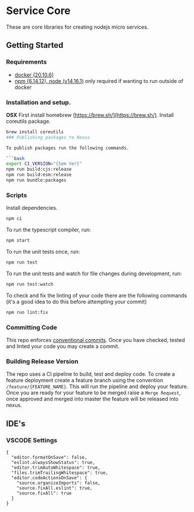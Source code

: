 # Service Core
These are core libraries for creating nodejs micro services.

## Getting Started

### Requirements

- [docker (20.10.6)](https://docs.docker.com/get-docker/)
- [npm (6.14.12), node (v14.16.1)](https://www.npmjs.com/) only required if wanting to run outside of docker

### Installation and setup.

**OSX**
First install homebrew [https://brew.sh/](https://brew.sh/).
Install coreutils package.
```bash
brew install coreutils
### Publishing packages to Nexus

To publish packages run the following commands.

```bash
export CI_VERSION="{Sem Ver}"
npm run build:cjs:release
npm run build:esm:release
npm run bundle:packages

```

### Scripts

Install dependencies.

```bash
npm ci
```

To run the typescript compiler, run:

```bash
npm start
```

To run the unit tests once, run:

```bash
npm run test
```

To run the unit tests and watch for file changes during development, run:

```bash
npm run test:watch
```

To check and fix the linting of your code there are the following commands (it's a good idea to do this before attempting your commit)

```bash
npm run lint:fix
```

### Committing Code

This repo enforces [conventional commits](https://www.conventionalcommits.org/en/v1.0.0/).
Once you have checked, tested and linted your code you may create a commit.

### Building Release Version

The repo uses a CI pipeline to build, test and deploy code.
To create a feature deployment create a feature branch using the convention `/feature/{FEATURE_NAME}`.
This will run the pipeline and deploy your feature. Once you are ready for your feature to be merged raise
a `Merge Request`, once approved and merged into master the feature will be released into nexus.

## IDE's

### VSCODE Settings

```
{
  "editor.formatOnSave": false,
  "eslint.alwaysShowStatus": true,
  "editor.trimAutoWhitespace": true,
  "files.trimTrailingWhitespace": true,
  "editor.codeActionsOnSave": {
    "source.organizeImports": false,
    "source.fixAll.eslint": true,
    "source.fixAll": true
  }
}
```

